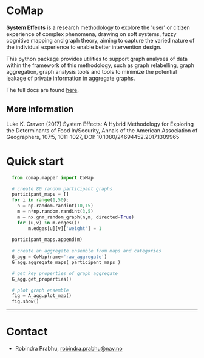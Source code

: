 CoMap
================

**System Effects** is a research methodology to explore the 'user' or citizen 
experience of complex phenomena, drawing on soft systems, fuzzy
cognitive mapping and graph theory, aiming to capture the varied nature 
of the individual experience to enable better intervention design.

This python package provides utilities to support graph analyses of data 
within the framework of this methodology, such as graph relabelling, 
graph aggregation, graph analysis tools and tools to minimize the potential leakage 
of private information in aggregate graphs.

The full docs are found [here](https://navikt.github.io/comap/).

## More information

Luke K. Craven (2017) System Effects: A Hybrid Methodology for Exploring the Determinants of Food In/Security, Annals of the American Association of Geographers, 107:5, 1011-1027, DOI: 10.1080/24694452.2017.1309965

# Quick start

```python
  from comap.mapper import CoMap

  # create 80 random participant graphs
  participant_maps = []
  for i in range(1,50):
    n = np.random.randint(10,15)
    m = n*np.random.randint(3,5)
    m = nx.gnm_random_graph(n,m, directed=True)
    for (u,v) in m.edges():
        m.edges[u][v]['weight'] = 1
    
  participant_maps.append(m)
  
  # create an aggregate ensemble from maps and categories
  G_agg = CoMap(name='raw_aggregate')
  G_agg.aggregate_maps( participant_maps )

  # get key properties of graph aggregate
  G_agg.get_properties()

  # plot graph ensemble
  fig = A_agg.plot_map()
  fig.show()
```

---

# Contact

* Robindra Prabhu, robindra.prabhu@nav.no

